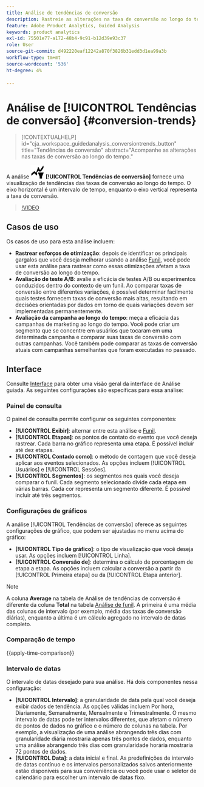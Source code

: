 ```yaml
---
title: Análise de tendências de conversão
description: Rastreie as alterações na taxa de conversão ao longo do tempo.
feature: Adobe Product Analytics, Guided Analysis
keywords: product analytics
exl-id: 75501e77-a172-48b4-9c91-b12d39e93c37
role: User
source-git-commit: d492220eaf12242a870f3826b31edd3d1ea99a3b
workflow-type: tm+mt
source-wordcount: '536'
ht-degree: 4%

---
```


# Análise de [!UICONTROL Tendências de conversão] {#conversion-trends}

<!-- markdownlint-disable MD034 -->

>[!CONTEXTUALHELP]
>id="cja_workspace_guidedanalysis_conversiontrends_button"
>title="Tendências de conversão"
>abstract="Acompanhe as alterações nas taxas de conversão ao longo do tempo."

<!-- markdownlint-enable MD034 -->


A análise ![Tendências de Conversão](/help/assets/icons/ConversionTrends.svg) **[!UICONTROL Tendências de conversão]** fornece uma visualização de tendências das taxas de conversão ao longo do tempo. O eixo horizontal é um intervalo de tempo, enquanto o eixo vertical representa a taxa de conversão.


>[!VIDEO](https://video.tv.adobe.com/v/3421662/?learn=on)


## Casos de uso

Os casos de uso para esta análise incluem:

* **Rastrear esforços de otimização**: depois de identificar os principais gargalos que você deseja melhorar usando a análise [Funil](funnel.md), você pode usar esta análise para rastrear como essas otimizações afetam a taxa de conversão ao longo do tempo.
* **Avaliação de teste A/B**: avalie a eficácia de testes A/B ou experimentos conduzidos dentro do contexto de um funil. Ao comparar taxas de conversão entre diferentes variações, é possível determinar facilmente quais testes fornecem taxas de conversão mais altas, resultando em decisões orientadas por dados em torno de quais variações devem ser implementadas permanentemente.
* **Avaliação da campanha ao longo do tempo**: meça a eficácia das campanhas de marketing ao longo do tempo. Você pode criar um segmento que se concentre em usuários que tocaram em uma determinada campanha e comparar suas taxas de conversão com outras campanhas. Você também pode comparar as taxas de conversão atuais com campanhas semelhantes que foram executadas no passado.

## Interface

Consulte [Interface](../overview.md#interface) para obter uma visão geral da interface de Análise guiada. As seguintes configurações são específicas para essa análise:

### Painel de consulta

O painel de consulta permite configurar os seguintes componentes:

* **[!UICONTROL Exibir]**: alternar entre esta análise e [Funil](funnel.md).
* **[!UICONTROL Etapas]**: os pontos de contato do evento que você deseja rastrear. Cada barra no gráfico representa uma etapa. É possível incluir até dez etapas.
* **[!UICONTROL Contado como]**: o método de contagem que você deseja aplicar aos eventos selecionados. As opções incluem [!UICONTROL Usuários] e [!UICONTROL Sessões].
* **[!UICONTROL Segmentos]**: os segmentos nos quais você deseja comparar o funil. Cada segmento selecionado divide cada etapa em várias barras. Cada cor representa um segmento diferente. É possível incluir até três segmentos.

### Configurações de gráficos

A análise [!UICONTROL Tendências de conversão] oferece as seguintes configurações de gráfico, que podem ser ajustadas no menu acima do gráfico:

* **[!UICONTROL Tipo de gráfico]**: o tipo de visualização que você deseja usar. As opções incluem [!UICONTROL Linha].
* **[!UICONTROL Conversão de]**: determina o cálculo de porcentagem de etapa a etapa. As opções incluem calcular a conversão a partir da [!UICONTROL Primeira etapa] ou da [!UICONTROL Etapa anterior].

>[!NOTE]
>
>A coluna **Average** na tabela de Análise de tendências de conversão é diferente da coluna **Total** na tabela [Análise de funil](funnel.md). A primeira é uma média das colunas de intervalo (por exemplo, média das taxas de conversão diárias), enquanto a última é um cálculo agregado no intervalo de datas completo.

### Comparação de tempo

{{apply-time-comparison}}


### Intervalo de datas

O intervalo de datas desejado para sua análise. Há dois componentes nessa configuração:

* **[!UICONTROL Intervalo]**: a granularidade de data pela qual você deseja exibir dados de tendência. As opções válidas incluem Por hora, Diariamente, Semanalmente, Mensalmente e Trimestralmente. O mesmo intervalo de datas pode ter intervalos diferentes, que afetam o número de pontos de dados no gráfico e o número de colunas na tabela. Por exemplo, a visualização de uma análise abrangendo três dias com granularidade diária mostraria apenas três pontos de dados, enquanto uma análise abrangendo três dias com granularidade horária mostraria 72 pontos de dados.
* **[!UICONTROL Data]**: a data inicial e final. As predefinições de intervalo de datas contínuo e os intervalos personalizados salvos anteriormente estão disponíveis para sua conveniência ou você pode usar o seletor de calendário para escolher um intervalo de datas fixo.

<!--
## Example

See below for an example of the analysis.

![Conversion trends time compare](../assets/conversion-trends-compare.png)

-->
